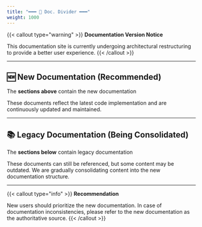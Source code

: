 ```yaml
---
title: "━━━ 📌 Doc. Divider ━━━"
weight: 1000
---
```


{{< callout type="warning" >}}
**Documentation Version Notice**

This documentation site is currently undergoing architectural restructuring to provide a better user experience.
{{< /callout >}}

---

## 🆕 New Documentation (Recommended)

The **sections above** contain the new documentation

These documents reflect the latest code implementation and are continuously updated and maintained.

---

## 📚 Legacy Documentation (Being Consolidated)

The **sections below** contain legacy documentation

These documents can still be referenced, but some content may be outdated. We are gradually consolidating content into the new documentation structure.

---

{{< callout type="info" >}}
**Recommendation**

New users should prioritize the new documentation. In case of documentation inconsistencies, please refer to the new documentation as the authoritative source.
{{< /callout >}}